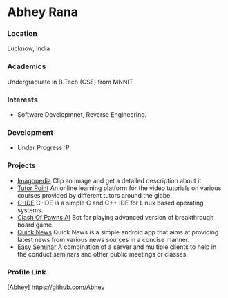 # Abhey Rana

### Location

Lucknow, India

### Academics

Undergraduate in B.Tech (CSE) from MNNIT

### Interests

- Software Developmnet, Reverse Engineering.

### Development

- Under Progress :P

### Projects

- [Imagopedia](https://github.com/Abhey/Imagopedia) Clip an image and get a detailed description about it.
- [Tutor Point](https://github.com/Abhey/Tutor-Point) An online learning platform for the video tutorials on various courses provided by different tutors around the globe.
- [C-IDE](https://github.com/Abhey/C-IDE) C-IDE is a simple C and C++ IDE for Linux based operating systems.
- [Clash Of Pawns AI](https://github.com/Abhey/Clash-Of-Pawn-AI) Bot for playing advanced version of breakthrough board game.
- [Quick News](https://github.com/Abhey/QuickNews) Quick News is a simple android app that aims at providing latest news from various news sources in a concise manner.
- [Easy Seminar](https://github.com/Abhey/EasySeminar) A combination of a server and multiple clients to help in the conduct seminars and other public meetings or classes.

### Profile Link

[Abhey] https://github.com/Abhey